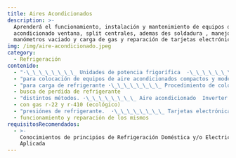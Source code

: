 ```yaml
---
title: Aires Acondicionados
description: >-
  Aprenderá el funcionamiento, instalación y mantenimiento de equipos de aire
  acondicionado ventana, split centrales, ademas des soldadura , manejo de
  manómetros vaciado y carga de gas y reparación de tarjetas electrónicas.
img: /img/aire-acondicionado.jpeg
category:
  - Refrigeración
contenido:
  - "·\_\_\_\_\_\_\_\_ Unidades de potencia frigorífica  ·\_\_\_\_\_\_\_\_ Unidades de presión y vacío para diagnosticar equipos con analizador. ·\_\_\_\_\_\_\_\_ Herramientas"
  - "para colocación de equipos de aire acondicionados compactos y modelo split. ·\_\_\_\_\_\_\_\_ Determinación de la sección mínima de la línea eléctrica de alimentación. ·\_\_\_\_\_\_\_\_ Distribución de energía eléctrica y sus elementos de protección. ·\_\_\_\_\_\_\_\_ Aprender a conectar caños de cobre que se usan en equipos split ·\_\_\_\_\_\_\_\_ Cálculo básico de potencia frigorífica necesaria para climatizar un ambiente. ·\_\_\_\_\_\_\_\_ Realizar descontaminación por vacío y otros métodos"
  - "para carga de refrigerante ·\_\_\_\_\_\_\_\_ Procedimiento de colocación de equipos compactos de pared o ventana. ·\_\_\_\_\_\_\_\_ Detección de defectos en el sistema de refrigeración"
  - busca de perdida de refrigerante
  - "distintos métodos. ·\_\_\_\_\_\_\_\_ Aire acondicionado  Inverter frío sólo y frío / calor"
  - con gas r-22 y r-410 (ecológico)
  - "presiónes de refrigerante.  ·\_\_\_\_\_\_\_\_ Tarjetas electrónicas"
  - funcionamiento y reparación de los mismos
requisitosRecomendados:
  - >-
    Conocimientos de principios de Refrigeración Doméstica y/o Electricidad
    Aplicada
---
```


